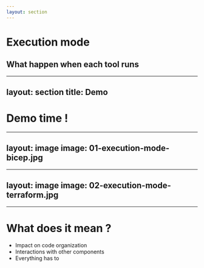 ```yaml
---
layout: section
---
```


# Execution mode
## What happen when each tool runs

---
layout: section
title: Demo
---

# Demo time !

---
layout: image
image: 01-execution-mode-bicep.jpg
---

---
layout: image
image: 02-execution-mode-terraform.jpg
---

---

# What does it mean ?

- Impact on code organization
- Interactions with other components
- Everything has to 

<!-- 
- Execution mode
  - multi-tool
  - integrating other components
  - code organization
  - loop limits https://learn.microsoft.com/en-us/azure/azure-resource-manager/bicep/loops#loop-limits
-->
